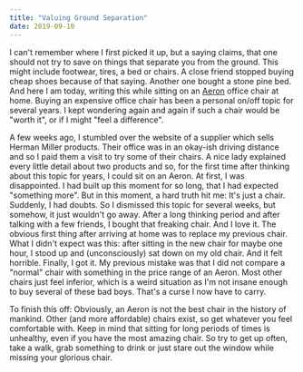 ```yaml
---
title: "Valuing Ground Separation"
date: 2019-09-10
---
```


I can't remember where I first picked it up, but a saying claims, that one
should not try to save on things that separate you from the ground. This might
include footwear, tires, a bed or chairs. A close friend stopped buying cheap
shoes because of that saying. Another one bought a stone pine bed. And here I am
today, writing this while sitting on an [Aeron][aeron] office chair at home.
Buying an expensive office chair has been a personal on/off topic for several
years. I kept wondering again and again if such a chair would be "worth it", or
if I might "feel a difference".

A few weeks ago, I stumbled over the website of a supplier which sells Herman
Miller products. Their office was in an okay-ish driving distance and so I paid
them a visit to try some of their chairs. A nice lady explained every little
detail about two products and so, for the first time after thinking about this
topic for years, I could sit on an Aeron. At first, I was disappointed. I had
built up this moment for so long, that I had expected "something more". But in
this moment, a hard truth hit me: It's just a chair. Suddenly, I had doubts. So
I dismissed this topic for several weeks, but somehow, it just wouldn't go away.
After a long thinking period and after talking with a few friends, I bought that
freaking chair. And I love it. The obvious first thing after arriving at home
was to replace my previous chair. What I didn't expect was this: after sitting
in the new chair for maybe one hour, I stood up and (unconsciously) sat down on
my old chair. And it felt horrible. Finally, I got it. My previous mistake was
that I did not compare a "normal" chair with something in the price range of an
Aeron. Most other chairs just feel inferior, which is a weird situation as I'm
not insane enough to buy several of these bad boys. That's a curse I now have to
carry.

To finish this off: Obviously, an Aeron is not the best chair in the history of
mankind. Other (and more affordable) chairs exist, so get whatever you feel
comfortable with. Keep in mind that sitting for long periods of times is
unhealthy, even if you have the most amazing chair. So try to get up often, take
a walk, grab something to drink or just stare out the window while missing your
glorious chair.

[aeron]: https://www.hermanmiller.com/products/seating/office-chairs/aeron-chairs/
